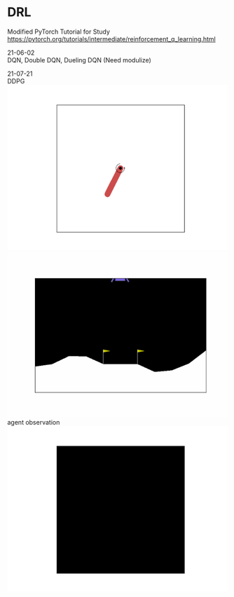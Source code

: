 # DRL

Modified PyTorch Tutorial for Study   
https://pytorch.org/tutorials/intermediate/reinforcement_q_learning.html   

21-06-02   
DQN, Double DQN, Dueling DQN (Need modulize)   
   
21-07-21   
DDPG   
![DDPG_gif](./continuous/DDPG_pendulum/episode_1974_return_-233.gif)
![DDPG_gif](./continuous/DDPG_lunarlander/episode_9988_return_271.gif)   
agent observation   
![DDPG_gif](./continuous/DDPG_pendulum_control_from_pixel/agent_observation.gif)
